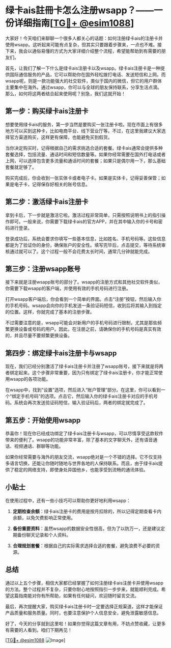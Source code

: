 # 绿卡ais註冊卡怎么注册wsapp？——一份详细指南[[TG💪+ @esim1088](https://t.me/s/esim1088)]

大家好！今天咱们来聊聊一个很多人都关心的话题：如何注册绿卡ais的注册卡并使用wsapp。这听起来可能有点复杂，但其实只要跟着步骤来，一点也不难。接下来，我会以通俗易懂的方式为大家详细介绍整个流程，希望能帮助到有需要的朋友们。

首先，让我们了解一下什么是绿卡ais注册卡以及wsapp。绿卡ais注册卡是一种提供国际通信服务的产品，它可以帮助你在国外轻松拨打电话、发送短信和上网。而wsapp呢，则是一款功能强大的社交软件，类似于国内的微信，但它的用户群体主要集中在海外。通过wsapp，你可以与全球的朋友保持联系，分享生活点滴。那么，如何将这两者结合起来使用呢？别急，我们这就开始！

## 第一步：购买绿卡ais注册卡

想要使用绿卡ais的服务，第一步当然是要购买一张注册卡啦。现在市面上有很多地方可以买到这种卡，比如电商平台、线下营业厅等。不过，在这里我建议大家选择官方渠道购买，这样更有保障，也能避免买到假货。

当你决定购买时，记得根据自己的需求挑选合适的套餐。绿卡ais通常会提供多种套餐选择，包括流量、通话时间和短信数量等。如果你经常需要在国外打电话或者上网，可以选择包含更多流量和通话时间的套餐；如果只是偶尔用一下，那么基础套餐就足够了。

购买完成后，你会收到一张实体卡或者电子卡。如果是实体卡，记得妥善保管；如果是电子卡，记得保存好相关的账号信息。

## 第二步：激活绿卡ais注册卡

拿到卡后，下一步就是激活它啦。激活过程非常简单，只需按照说明书上的指引操作即可。一般来说，你需要下载绿卡ais的官方APP，并在其中输入你的卡号和密码进行登录。

登录成功后，系统会要求你填写一些基本信息，比如姓名、手机号码等。这些信息都是为了验证你的身份，确保账户的安全性。填写完毕后，点击提交，等待系统审核通过就可以了。这个过程一般不会花费太长时间，通常几分钟就能完成。

## 第三步：注册wsapp账号

接下来就是注册wsapp账号的部分了。wsapp的注册方式和其他社交软件类似，你需要下载wsapp的客户端，并使用有效的手机号码进行注册。

打开wsapp客户端后，你会看到一个简单的界面。点击“注册”按钮，然后输入你的手机号码。wsapp会向你的手机发送一条验证码短信，收到后将其输入到指定的位置。这样，你就完成了基本的注册步骤。

不过需要注意的是，wsapp可能会对新用户的手机号码进行限制，尤其是那些频繁更换设备或号码的用户。因此，在注册之前，请确保你的手机号码是真实有效的，并且尽量不要频繁更换设备。

## 第四步：绑定绿卡ais注册卡与wsapp

现在，我们已经分别激活了绿卡ais注册卡并注册了wsapp账号，接下来就是将两者绑定起来。这个步骤非常重要，因为只有绑定了绿卡ais注册卡，你才能正常使用wsapp的各项功能。

在wsapp中，找到“设置”选项，然后进入“账户管理”部分。在这里，你可以看到一个“绑定手机号码”的选项。点击它，然后输入你的绿卡ais注册卡对应的手机号码。系统会再次发送验证码短信，输入验证码后，两者的绑定就完成了。

## 第五步：开始使用wsapp

恭喜你！现在你已经成功绑定了绿卡ais注册卡与wsapp，可以尽情享受这款软件带来的便利了。wsapp的功能非常丰富，除了基本的文字聊天外，还有语音通话、视频通话、群聊等功能。

如果你经常需要与海外的朋友交流，wsapp绝对是一个不错的选择。它不仅支持多语言切换，还能让你随时随地与世界各地的人保持联系。而且，由于绿卡ais提供了稳定的网络支持，即使身处异国他乡，也能享受到流畅的通讯体验。

## 小贴士

在使用过程中，还有一些小技巧可以帮助你更好地利用wsapp：

1. **定期检查余额**：绿卡ais注册卡的费用是按月扣除的，所以记得定期查看卡内余额，以免欠费影响正常使用。
   
2. **备份重要资料**：虽然wsapp的数据安全性很高，但为了以防万一，还是建议定期备份聊天记录和个人资料。
   
3. **合理规划套餐**：根据自己的实际需求选择合适的套餐，避免浪费不必要的资源。

## 总结

通过以上五个步骤，相信大家都已经掌握了如何注册绿卡ais注册卡并使用wsapp的方法。整个过程并不复杂，只要你耐心地按照指引一步步来，就能顺利完成。希望这篇指南能对你有所帮助，如果有任何疑问，欢迎随时留言交流。

最后，再次提醒大家，购买绿卡ais注册卡时一定要选择正规渠道，这样才能保证产品质量和服务质量。同时，也要注意保护个人信息安全，避免泄露敏感信息。

好了，今天的分享就到这里啦！如果你觉得这篇文章有用，不妨点赞收藏，让更多有需要的人看到。咱们下期再见！

[[TG💪+ @esim1088](https://t.me/s/esim1088) ![Image](https://i.postimg.cc/4NQfJmqS/Snipaste-2025-05-13-00-14-12.png)]